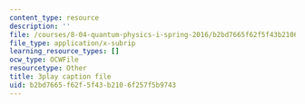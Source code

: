```yaml
---
content_type: resource
description: ''
file: /courses/8-04-quantum-physics-i-spring-2016/b2bd7665f62f5f43b2106f257f5b9743_VY-_xLxHQbA.vtt
file_type: application/x-subrip
learning_resource_types: []
ocw_type: OCWFile
resourcetype: Other
title: 3play caption file
uid: b2bd7665-f62f-5f43-b210-6f257f5b9743
---
```

